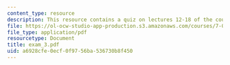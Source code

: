 ```yaml
---
content_type: resource
description: This resource contains a quiz on lectures 12-18 of the course.
file: https://ol-ocw-studio-app-production.s3.amazonaws.com/courses/7-06-cell-biology-spring-2007/a6928cfe0ecf0f9756ba536730b8f450_exam_3.pdf
file_type: application/pdf
resourcetype: Document
title: exam_3.pdf
uid: a6928cfe-0ecf-0f97-56ba-536730b8f450
---
```

